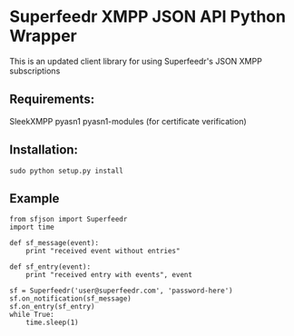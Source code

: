# Superfeedr XMPP JSON API Python Wrapper

This is an updated client library for using Superfeedr's JSON XMPP subscriptions

## Requirements:

SleekXMPP
pyasn1
pyasn1-modules (for certificate verification)

## Installation:
    sudo python setup.py install

## Example

    from sfjson import Superfeedr
    import time

    def sf_message(event):
    	print "received event without entries"

    def sf_entry(event):
    	print "received entry with events", event

    sf = Superfeedr('user@superfeedr.com', 'password-here')
    sf.on_notification(sf_message)
    sf.on_entry(sf_entry)
    while True:
    	time.sleep(1)
